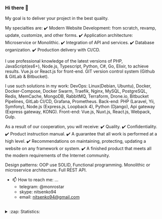 ### Hi there 👋

My goal is to deliver your project in the best quality.

My specialties are:
✔️ Modern Website Development: from scratch, revamp, update, customize, and other forms.
✔️ Application architecture: Microservice or Monolithic.
✔️ Integration of API and services.
✔️ Database organization.
✔️ Production delivery with CI/CD.

I use professional knowledge of the latest versions of PHP, JavaScript(es6+), Node.js, Typescript, Python, C#, Go, Elixir, to achieve results. Vue.js or React.js for front-end. GIT version control system (Github & GitLab & Bitbucket).

I use such solutions in my work:
DevOps: Linux(Debian, Ubuntu), Docker, Docker-Compose, Docker Swarm, Traefik, Nginx, MySQL, PostgreSQL, Redis, MemCache, MongoDB, RabbitMQ, Terraform, Drone.io, Bitbucket Pipelines, GitLab CI/CD, Grafana, Prometheus.
Back-end: PHP (Laravel, Yii, Symfony), Node.js (Express.js, Loopback 4), Python (Django), Api gateway (Express gateway, KONG).
Front-end: Vue.js, Nuxt.js, React.js, Webpack, Gulp.

As a result of our cooperation, you will receive:
✔️ Quality.
✔️ Confidentiality.
✔️ Product instruction manual.
✔️ A guarantee that all work is performed at a high level.
✔️ Recommendations on maintaining, protecting, updating a website on any framework or system.
✔️ A finished product that meets all the modern requirements of the Internet community.

Design patterns: OOP use SOLID, Functional programming. Monolithic or microservice architecture. Full REST API.


- 📫 How to reach me: ...
  * telegram: @monrostar
  * skype: nitsenko94
  * email: nitsenko94@gmail.com 

<br />

<details>
  <summary>:zap: Statistics:</summary>
  <br />
  <img align="left" alt="codeSTACKr's GitHub Stats" src="https://github-readme-stats.vercel.app/api/top-langs/?username=StanleySB&langs_count=8&layout=compact" />
  <br />
  <br />
  <img align="left" alt="codeSTACKr's GitHub Stats" src="https://github-readme-stats.vercel.app/api?username=StanleySB&show_icons=true" />
</details>

<!--
**monrostar/monrostar** is a ✨ _special_ ✨ repository because its `README.md` (this file) appears on your GitHub profile.

Here are some ideas to get you started:

- 🔭 I’m currently working on ...
- 🌱 I’m currently learning ...
- 👯 I’m looking to collaborate on ...
- 🤔 I’m looking for help with ...
- 💬 Ask me about ...
- 📫 How to reach me: ...
- 😄 Pronouns: ...
- ⚡ Fun fact: ...
-->
